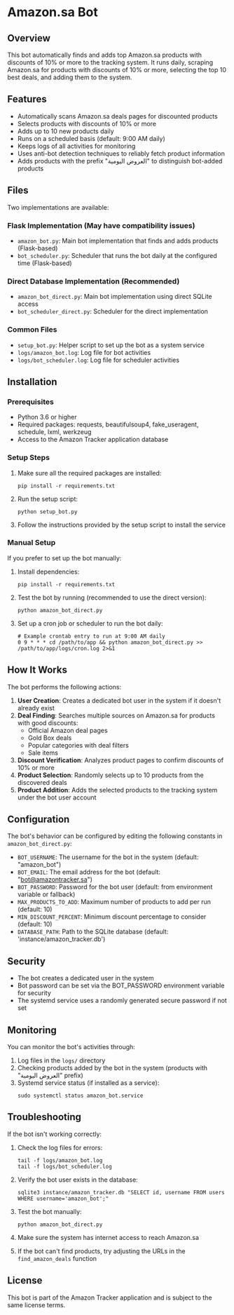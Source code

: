 # Amazon.sa Bot

## Overview

This bot automatically finds and adds top Amazon.sa products with discounts of 10% or more to the tracking system. It runs daily, scraping Amazon.sa for products with discounts of 10% or more, selecting the top 10 best deals, and adding them to the system.

## Features

- Automatically scans Amazon.sa deals pages for discounted products
- Selects products with discounts of 10% or more
- Adds up to 10 new products daily
- Runs on a scheduled basis (default: 9:00 AM daily)
- Keeps logs of all activities for monitoring
- Uses anti-bot detection techniques to reliably fetch product information
- Adds products with the prefix "العروض اليومية" to distinguish bot-added products

## Files

Two implementations are available:

### Flask Implementation (May have compatibility issues)
- `amazon_bot.py`: Main bot implementation that finds and adds products (Flask-based)
- `bot_scheduler.py`: Scheduler that runs the bot daily at the configured time (Flask-based)

### Direct Database Implementation (Recommended)
- `amazon_bot_direct.py`: Main bot implementation using direct SQLite access
- `bot_scheduler_direct.py`: Scheduler for the direct implementation

### Common Files
- `setup_bot.py`: Helper script to set up the bot as a system service
- `logs/amazon_bot.log`: Log file for bot activities
- `logs/bot_scheduler.log`: Log file for scheduler activities

## Installation

### Prerequisites

- Python 3.6 or higher
- Required packages: requests, beautifulsoup4, fake_useragent, schedule, lxml, werkzeug
- Access to the Amazon Tracker application database

### Setup Steps

1. Make sure all the required packages are installed:
   ```
   pip install -r requirements.txt
   ```

2. Run the setup script:
   ```
   python setup_bot.py
   ```

3. Follow the instructions provided by the setup script to install the service

### Manual Setup

If you prefer to set up the bot manually:

1. Install dependencies:
   ```
   pip install -r requirements.txt
   ```

2. Test the bot by running (recommended to use the direct version):
   ```
   python amazon_bot_direct.py
   ```

3. Set up a cron job or scheduler to run the bot daily:
   ```
   # Example crontab entry to run at 9:00 AM daily
   0 9 * * * cd /path/to/app && python amazon_bot_direct.py >> /path/to/app/logs/cron.log 2>&1
   ```

## How It Works

The bot performs the following actions:

1. **User Creation**: Creates a dedicated bot user in the system if it doesn't already exist
2. **Deal Finding**: Searches multiple sources on Amazon.sa for products with good discounts:
   - Official Amazon deal pages
   - Gold Box deals
   - Popular categories with deal filters
   - Sale items
3. **Discount Verification**: Analyzes product pages to confirm discounts of 10% or more
4. **Product Selection**: Randomly selects up to 10 products from the discovered deals
5. **Product Addition**: Adds the selected products to the tracking system under the bot user account

## Configuration

The bot's behavior can be configured by editing the following constants in `amazon_bot_direct.py`:

- `BOT_USERNAME`: The username for the bot in the system (default: "amazon_bot")
- `BOT_EMAIL`: The email address for the bot (default: "bot@amazontracker.sa")
- `BOT_PASSWORD`: Password for the bot user (default: from environment variable or fallback)
- `MAX_PRODUCTS_TO_ADD`: Maximum number of products to add per run (default: 10)
- `MIN_DISCOUNT_PERCENT`: Minimum discount percentage to consider (default: 10)
- `DATABASE_PATH`: Path to the SQLite database (default: 'instance/amazon_tracker.db')

## Security

- The bot creates a dedicated user in the system
- Bot password can be set via the BOT_PASSWORD environment variable for security
- The systemd service uses a randomly generated secure password if not set

## Monitoring

You can monitor the bot's activities through:

1. Log files in the `logs/` directory
2. Checking products added by the bot in the system (products with "العروض اليومية" prefix)
3. Systemd service status (if installed as a service):
   ```
   sudo systemctl status amazon_bot.service
   ```

## Troubleshooting

If the bot isn't working correctly:

1. Check the log files for errors:
   ```
   tail -f logs/amazon_bot.log
   tail -f logs/bot_scheduler.log
   ```

2. Verify the bot user exists in the database:
   ```
   sqlite3 instance/amazon_tracker.db "SELECT id, username FROM users WHERE username='amazon_bot';"
   ```

3. Test the bot manually:
   ```
   python amazon_bot_direct.py
   ```

4. Make sure the system has internet access to reach Amazon.sa

5. If the bot can't find products, try adjusting the URLs in the `find_amazon_deals` function

## License

This bot is part of the Amazon Tracker application and is subject to the same license terms. 